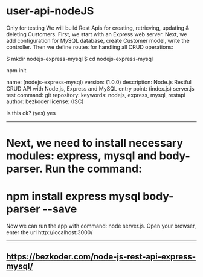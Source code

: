 # user-api-nodeJS
Only for testing
We will build Rest Apis for creating, retrieving, updating & deleting Customers.
First, we start with an Express web server. Next,
we add configuration for MySQL database, create Customer model,
write the controller. Then we define routes for handling all CRUD operations:

$ mkdir nodejs-express-mysql
$ cd nodejs-express-mysql

npm init

name: (nodejs-express-mysql) 
version: (1.0.0) 
description: Node.js Restful CRUD API with Node.js, Express and MySQL
entry point: (index.js) server.js
test command: 
git repository: 
keywords: nodejs, express, mysql, restapi
author: bezkoder
license: (ISC)

Is this ok? (yes) yes

--------------------------------------------------------------------------
Next, we need to install necessary modules: express, mysql and body-parser.
Run the command:
============================================
npm install express mysql body-parser --save
============================================
Now we can run the app with command: node server.js.
Open your browser, enter the url http://localhost:3000/

------------------------------------------------------
https://bezkoder.com/node-js-rest-api-express-mysql/
------------------------------------------------------
